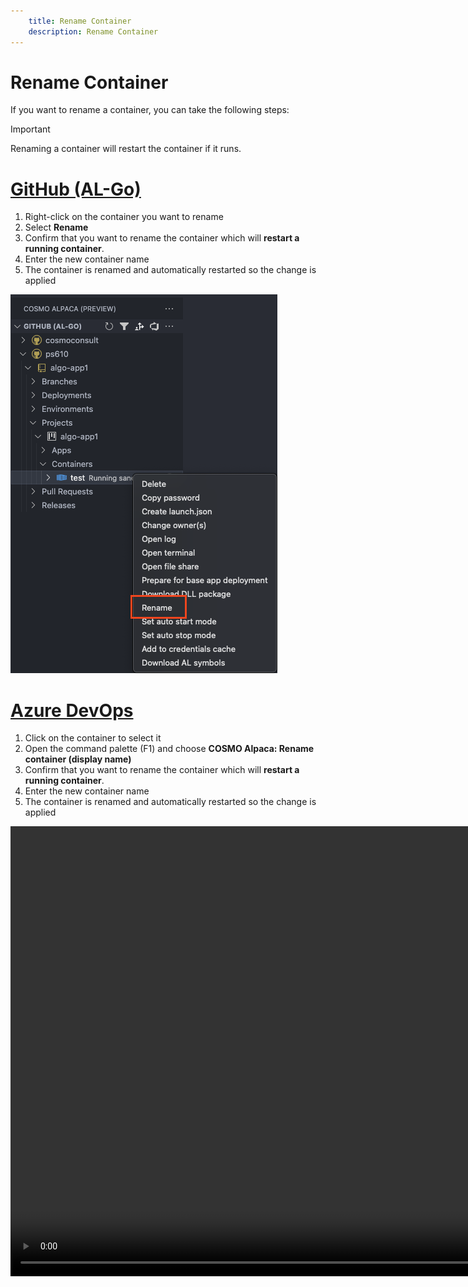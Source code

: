```yaml
---
    title: Rename Container
    description: Rename Container
---
```


# Rename Container

If you want to rename a container, you can take the following steps:

> [!IMPORTANT]
> Renaming a container will restart the container if it runs.

# [**GitHub (AL-Go)**](#tab/github)

1. Right-click on the container you want to rename
2. Select **Rename**
3. Confirm that you want to rename the container which will **restart a running container**.
4. Enter the new container name
5. The container is renamed and automatically restarted so the change is applied

![Rename Container](../media/rename-container-github.png)

# [**Azure DevOps**](#tab/azdevops)

1. Click on the container to select it
2. Open the command palette (F1) and choose **COSMO Alpaca: Rename container (display name)**
3. Confirm that you want to rename the container which will **restart a running container**.
4. Enter the new container name
5. The container is renamed and automatically restarted so the change is applied

<video width="1280px" height="720px" controls>
  <source src="../media/rename-container.mp4" type="video/mp4">
  Your browser does not support the video tag.
</video>
